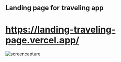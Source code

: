 ## Landing page for traveling app

# https://landing-traveling-page.vercel.app/

![screencapture](./screencapture.png)

